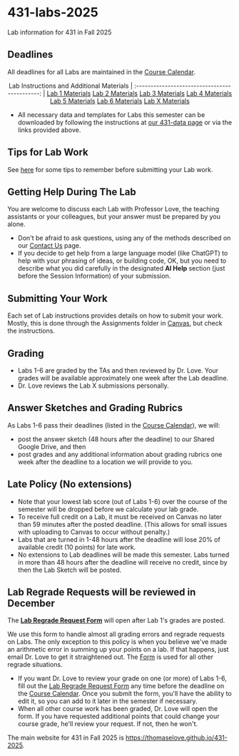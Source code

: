 # 431-labs-2025

Lab information for 431 in Fall 2025

## Deadlines

All deadlines for all Labs are maintained in the [Course Calendar](https://thomaselove.github.io/431-2025/calendar.html).

<div align="center">

Lab Instructions and Additional Materials
| :--------------------------------------------: |
[Lab 1 Materials](https://github.com/THOMASELOVE/431-labs-2024/blob/main/lab1/)
[Lab 2 Materials](https://github.com/THOMASELOVE/431-labs-2024/blob/main/lab2/)
[Lab 3 Materials](https://github.com/THOMASELOVE/431-labs-2024/blob/main/lab3/)
[Lab 4 Materials](https://github.com/THOMASELOVE/431-labs-2024/blob/main/lab4/)
[Lab 5 Materials](https://github.com/THOMASELOVE/431-labs-2024/blob/main/lab5/)
[Lab 6 Materials](https://github.com/THOMASELOVE/431-labs-2024/blob/main/lab6/)
[Lab X Materials](https://github.com/THOMASELOVE/431-labs-2025/blob/main/labX/)

</div>

- All necessary data and templates for Labs this semester can be downloaded by following the instructions at [our 431-data page](https://github.com/THOMASELOVE/431-data) or via the links provided above.

## Tips for Lab Work

See [here](tips.md) for some tips to remember before submitting your Lab work.

## Getting Help During The Lab

You are welcome to discuss each Lab with Professor Love, the teaching assistants or your colleagues, but your answer must be prepared by you alone. 

- Don't be afraid to ask questions, using any of the methods described on our [Contact Us](https://thomaselove.github.io/431-2025/contact.html) page.
- If you decide to get help from a large language model (like ChatGPT) to help with your phrasing of ideas, or building code, OK, but you need to describe what you did carefully in the designated **AI Help** section (just before the Session Information) of your submission.

## Submitting Your Work

Each set of Lab instructions provides details on how to submit your work. Mostly, this is done through the Assignments folder in [Canvas](https://canvas.case.edu/), but check the instructions.

## Grading

- Labs 1-6 are graded by the TAs and then reviewed by Dr. Love. Your grades will be available approximately one week after the Lab deadline. 
- Dr. Love reviews the Lab X submissions personally. 
 
## Answer Sketches and Grading Rubrics

As Labs 1-6 pass their deadlines (listed in the [Course Calendar](https://thomaselove.github.io/431-2025/calendar.html)), we will:

- post the answer sketch (48 hours after the deadline) to our Shared Google Drive, and then
- post grades and any additional information about grading rubrics one week after the deadline to a location we will provide to you.

## Late Policy (No extensions)

- Note that your lowest lab score (out of Labs 1-6) over the course of the semester will be dropped before we calculate your lab grade.
- To receive full credit on a Lab, it must be received on Canvas no later than 59 minutes after the posted deadline. (This allows for small issues with uploading to Canvas to occur without penalty.)
- Labs that are turned in 1-48 hours after the deadline will lose 20% of available credit (10 points) for late work.
- No extensions to Lab deadlines will be made this semester. Labs turned in more than 48 hours after the deadline will receive no credit, since by then the Lab Sketch will be posted.

## Lab Regrade Requests will be reviewed in December

The **[Lab Regrade Request Form](https://bit.ly/431-2025-lab-regrade-request)** will open after Lab 1's grades are posted. 

We use this form to handle almost all grading errors and regrade requests on Labs. The only exception to this policy is when you believe we've made an arithmetic error in summing up your points on a lab. If that happens, just email Dr. Love to get it straightened out. The [Form](https://bit.ly/431-2025-lab-regrade-request) is used for all other regrade situations.

- If you want Dr. Love to review your grade on one (or more) of Labs 1-6, fill out the [Lab Regrade Request Form](https://bit.ly/431-2025-lab-regrade-request) any time before the deadline on the [Course Calendar](https://thomaselove.github.io/431-2025/calendar.html). Once you submit the form, you'll have the ability to edit it, so you can add to it later in the semester if necessary.
- When all other course work has been graded, Dr. Love will open the form. If you have requested additional points that could change your course grade, he'll review your request. If not, then he won't. 

The main website for 431 in Fall 2025 is <https://thomaselove.github.io/431-2025>.
